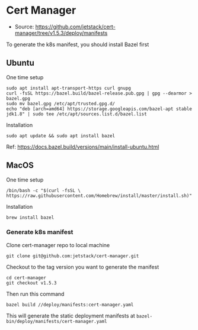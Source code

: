 # Cert Manager
* Source: https://github.com/jetstack/cert-manager/tree/v1.5.3/deploy/manifests

To generate the k8s manifest, you should install Bazel first
## Ubuntu 
One time setup
```
sudo apt install apt-transport-https curl gnupg
curl -fsSL https://bazel.build/bazel-release.pub.gpg | gpg --dearmor > bazel.gpg
sudo mv bazel.gpg /etc/apt/trusted.gpg.d/
echo "deb [arch=amd64] https://storage.googleapis.com/bazel-apt stable jdk1.8" | sudo tee /etc/apt/sources.list.d/bazel.list
```

Installation

```
sudo apt update && sudo apt install bazel
```

Ref: https://docs.bazel.build/versions/main/install-ubuntu.html

## MacOS
One time setup
```
/bin/bash -c "$(curl -fsSL \
https://raw.githubusercontent.com/Homebrew/install/master/install.sh)"
```

Installation
```
brew install bazel
```
### Generate k8s manifest
Clone cert-manager repo to local machine 
```
git clone git@github.com:jetstack/cert-manager.git
```

Checkout to the tag version you want to generate the manifest
```
cd cert-manager
git checkout v1.5.3
```

Then run this command 
```
bazel build //deploy/manifests:cert-manager.yaml
```

This will generate the static deployment manifests at `bazel-bin/deploy/manifests/cert-manager.yaml`
